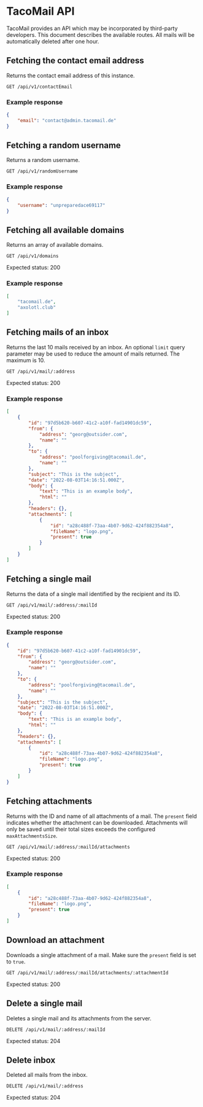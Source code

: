 # TacoMail API
TacoMail provides an API which may be incorporated by third-party developers. This document describes the available routes. All mails will be automatically deleted after one hour.

## Fetching the contact email address
Returns the contact email address of this instance.
```
GET /api/v1/contactEmail
```

### Example response
```json
{
    "email": "contact@admin.tacomail.de"
}
```

## Fetching a random username
Returns a random username.
```
GET /api/v1/randomUsername
```

### Example response
```json
{
    "username": "unpreparedace69117"
}
```

## Fetching all available domains
Returns an array of available domains.
```
GET /api/v1/domains
```
Expected status: 200

### Example response
```json
[
    "tacomail.de",
    "axolotl.club"
]
```

## Fetching mails of an inbox
Returns the last 10 mails received by an inbox. An optional `limit` query parameter may be used to reduce the amount of mails returned. The maximum is 10.
```
GET /api/v1/mail/:address
```
Expected status: 200

### Example response
```json
[
    {
        "id": "97d5b620-b607-41c2-a10f-fad14901dc59",
        "from": {
            "address": "georg@outsider.com",
            "name": ""
        },
        "to": {
            "address": "poolforgiving@tacomail.de",
            "name": ""
        },
        "subject": "This is the subject",
        "date": "2022-08-03T14:16:51.000Z",
        "body": {
            "text": "This is an example body",
            "html": ""
        },
        "headers": {},
        "attachments": [
            {
                "id": "a28c488f-73aa-4b07-9d62-424f882354a8",
                "fileName": "logo.png",
                "present": true
            }
        ]
    }
]
```

## Fetching a single mail
Returns the data of a single mail identified by the recipient and its ID.
```
GET /api/v1/mail/:address/:mailId
```
Expected status: 200

### Example response
```json
{
    "id": "97d5b620-b607-41c2-a10f-fad14901dc59",
    "from": {
        "address": "georg@outsider.com",
        "name": ""
    },
    "to": {
        "address": "poolforgiving@tacomail.de",
        "name": ""
    },
    "subject": "This is the subject",
    "date": "2022-08-03T14:16:51.000Z",
    "body": {
        "text": "This is an example body",
        "html": ""
    },
    "headers": {},
    "attachments": [
        {
            "id": "a28c488f-73aa-4b07-9d62-424f882354a8",
            "fileName": "logo.png",
            "present": true
        }
    ]
}
```

## Fetching attachments
Returns with the ID and name of all attachments of a mail. The `present` field indicates whether the attachment can be downloaded. Attachments will only be saved until their total sizes exceeds the configured `maxAttachmentsSize`.
```
GET /api/v1/mail/:address/:mailId/attachments
```
Expected status: 200

### Example response
```json
[
    {
        "id": "a28c488f-73aa-4b07-9d62-424f882354a8",
        "fileName": "logo.png",
        "present": true
    }
]
```

## Download an attachment
Downloads a single attachment of a mail. Make sure the `present` field is set to `true`.
```
GET /api/v1/mail/:address/:mailId/attachments/:attachmentId
```
Expected status: 200

## Delete a single mail
Deletes a single mail and its attachments from the server.
```
DELETE /api/v1/mail/:address/:mailId
```
Expected status: 204

## Delete inbox
Deleted all mails from the inbox.
```
DELETE /api/v1/mail/:address
``` 
Expected status: 204